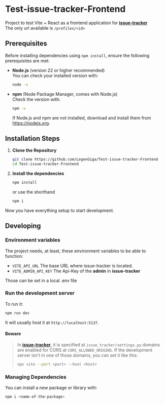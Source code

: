 # Test-issue-tracker-Frontend

Project to test Vite + React as a frontend application for [**issue-tracker**][issue-tracker-link]  
The only url available is `/profiles/<id>`

## Prerequisites

Before installing dependencies using `npm install`, ensure the following prerequisites are met:

- **Node.js** (version 22 or higher recommended)  
  You can check your installed version with:
    ```bash
    node -v
    ```
- **npm** (Node Package Manager, comes with Node.js)  
	Check the version with:
  	```bash
	npm -v
    ```
  If Node.js and npm are not installed, download and install them from https://nodejs.org.

## Installation Steps

1. **Clone the Repository**
   ```bash
   git clone https://github.com/LegenGiga/Test-issue-tracker-Frontend
   cd Test-issue-tracker-Frontend
   ```
2. **Install the dependencies**  
    ```bash
    npm install
    ```  
    or use the shorthand
    ```bash
    npm i
    ``` 
Now you have everything setup to start development.
## Developing
### Environment variables
The project needs, at least, these environment variables to be able to function:
- `VITE_API_URL` The base URL where issue-tracker is located.
- `VITE_ADMIN_API_KEY` The Api-Key of the **admin** in **issue-tracker**
  
Those can be set in a local .env file 

### Run the development server
To run it:
```bash
npm run dev
```
It will usually host it at `http://localhost:5137`.
#### **Beware**  
> In [**issue-tracker**][issue-tracker-link], it is specified at `issue_tracker/settings.py` domains are enabled for CORS at `CORS_ALLOWED_ORIGINS`. If the development server isn't in one of those domains, you can set it like this:
> ```bash
>npx vite --port <port> --host <host>
> ```

### Managing Dependencies
You can install a new package or library with:
```bash
npm i <name-of-the-package>
```

[issue-tracker-link]: https://github.com/it21a-Issue-Tracker-ASW/issue_tracker